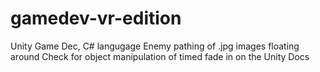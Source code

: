 # gamedev-vr-edition
Unity Game Dec, C# langugage
Enemy pathing of .jpg images floating around
Check for object manipulation of timed fade in on the Unity Docs
